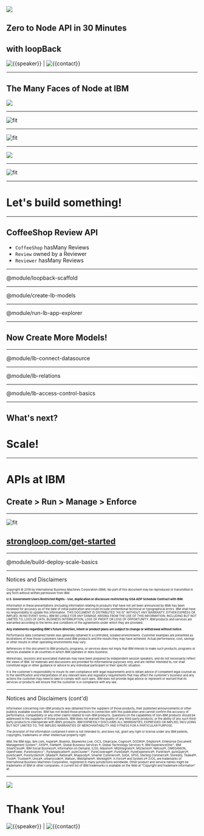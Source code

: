 ![](/images/StrongLoop.png)

## Zero to Node API in 30 Minutes
## with loopBack

![{{speaker}}]() | ![{{contact}}]()

---

<!-- .slide: data-background="white" -->

## The Many Faces of Node at IBM

![](/images/faces_of_node.png)

---

<!-- .slide: data-background="white" -->

![fit](/images/api-connector.png)

---

<!-- .slide: data-background="white" -->

![fit](/images/micro-services.png)

---

![](/images/loopback.png)

---

<!-- .slide: data-background="white" -->

![fit](/images/loopback-high-level.png)

---

# Let's build something!

---

## CoffeeShop Review API

* `CoffeeShop` <span class='fragment'>hasMany Reviews</span>
* `Review` <span class='fragment'>owned by a Reviewer</span>
* `Reviewer` <span class='fragment'>hasMany Reviews</span>

---

@module/loopback-scaffold

---

@module/create-lb-models

---

@module/run-lb-app-explorer

---

## Now Create More Models!

---

@module/lb-connect-datasource

---

@module/lb-relations

---

@module/lb-access-control-basics

---

## What's next?

# Scale!
<!-- .element: class="fragment" -->

---

# APIs at IBM

## Create > Run > Manage > Enforce

---

<!-- .slide: data-background="white" -->

![fit](/images/arc-products.png)

## [strongloop.com/get-started](https://strongloop.com/get-started/)

---

@module/build-deploy-scale-basics

---

Notices and Disclaimers

<div style='font-size:0.55em'>
    <p>Copyright © 2016 by International Business Machines Corporation (IBM).  No part of this document may be reproduced or transmitted in any form without written permission from IBM.</p>
    <p><strong>U.S. Government Users Restricted Rights - Use, duplication or disclosure restricted by GSA ADP Schedule Contract with IBM.</strong></p>
    <p>Information in these presentations (including information relating to products that have not yet been announced by IBM) has been reviewed for accuracy as of the date of initial publication and could include unintentional technical or typographical errors. IBM shall have no responsibility to update this information. THIS DOCUMENT IS DISTRIBUTED "AS IS" WITHOUT ANY WARRANTY, EITHER EXPRESS OR IMPLIED.  IN NO EVENT SHALL IBM BE LIABLE FOR ANY DAMAGE ARISING FROM THE USE OF THIS INFORMATION, INCLUDING BUT NOT LIMITED TO, LOSS OF DATA, BUSINESS INTERRUPTION, LOSS OF PROFIT OR LOSS OF OPPORTUNITY.  IBM products and services are warranted according to the terms and conditions of the agreements under which they are provided.</p>
    <p><strong>Any statements regarding IBM's future direction, intent or product plans are subject to change or withdrawal without notice.</strong></p>
    <p>Performance data contained herein was generally obtained in a controlled, isolated environments.  Customer examples are presented as illustrations of how those customers have used IBM products and the results they may have achieved.  Actual performance, cost, savings or other results in other operating environments may vary.</p>
    <p>References in this document to IBM products, programs, or services does not imply that IBM intends to make such products, programs or services available in all countries in which IBM operates or does business.</p>
    <p>Workshops, sessions and associated materials may have been prepared by independent session speakers, and do not necessarily reflect the views of IBM.  All materials and discussions are provided for informational purposes only, and are neither intended to, nor shall constitute legal or other guidance or advice to any individual participant or their specific situation.</p>
    <p>It is the customer's  responsibility to insure its own compliance with legal requirements and to obtain advice of competent legal counsel as to the identification and interpretation of any relevant laws and regulatory requirements that may affect the customer's business and any actions the customer may need to take to comply with such laws.  IBM does not provide legal advice or represent or warrant that its services or products will ensure that the customer is in compliance with any law.</p>
</div>

---

Notices and Disclaimers (cont'd)

<div style='font-size:0.55em'>
    <p>Information concerning non-IBM products was obtained from the suppliers of those products, their published announcements or other publicly available sources.  IBM has not tested those products in connection with this publication and cannot confirm the accuracy of performance, compatibility or any other claims related to non-IBM products.  Questions on the capabilities of non-IBM products should be addressed to the suppliers of those products. IBM does not warrant the quality of any third-party products, or the ability of any such third-party products to interoperate with IBM’s products.  IBM EXPRESSLY DISCLAIMS ALL WARRANTIES, EXPRESSED OR IMPLIED, INCLUDING BUT NOT LIMITED TO, THE IMPLIED WARRANTIES OF MERCHANTABILITY AND FITNESS FOR A PARTICULAR PURPOSE.</p>
    <p>The provision of the information contained h erein is not intended to, and does not, grant any right or license under any IBM patents, copyrights, trademarks or other intellectual property right.</p>
    <p>IBM, the IBM logo, ibm.com, Aspera®, Bluemix, Blueworks Live, CICS, Clearcase, Cognos®, DOORS®, Emptoris®, Enterprise Document Management System™, FASP®, FileNet®, Global Business Services ®, Global Technology Services ®, IBM ExperienceOne™, IBM SmartCloud®, IBM Social Business®, Information on Demand, ILOG, Maximo®, MQIntegrator®, MQSeries®, Netcool®, OMEGAMON, OpenPower, PureAnalytics™, PureApplication®, pureCluster™, PureCoverage®, PureData®, PureExperience®, PureFlex®, pureQuery®, pureScale®, PureSystems®, QRadar®, Rational®, Rhapsody®, Smarter Commerce®, SoDA, SPSS, Sterling Commerce®, StoredIQ, Tealeaf®, Tivoli®, Trusteer®, Unica®, urban{code}®, Watson, WebSphere®, Worklight®, X-Force® and System z® Z/OS, are trademarks of International Business Machines Corporation, registered in many jurisdictions worldwide. Other product and service names might be trademarks of IBM or other companies. A current list of IBM trademarks is available on the Web at "Copyright and trademark information" at:  <www.ibm.com/legal/copytrade.shtml>.</p>
</div>

---

![](/images/StrongLoop.png)

# Thank You!

![{{speaker}}]() | ![{{contact}}]()
